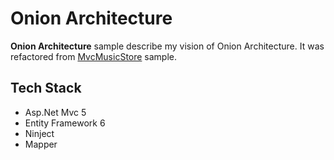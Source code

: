 # Onion Architecture
**Onion Architecture** sample describe my vision of Onion Architecture.
It was refactored from [MvcMusicStore](https://archive.codeplex.com/?p=mvcmusicstore) sample.

## Tech Stack
* Asp.Net Mvc 5
* Entity Framework 6
* Ninject
* Mapper

